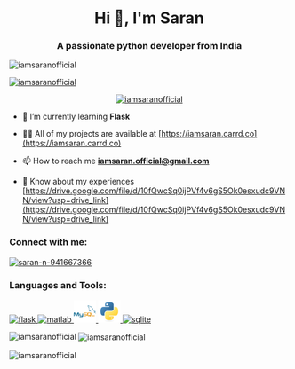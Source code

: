 <h1 align="center">Hi 👋, I'm Saran</h1>
<h3 align="center">A passionate python developer from India</h3>

<p align="left"> <img src="https://komarev.com/ghpvc/?username=iamsaranofficial&label=Profile%20views&color=0e75b6&style=flat" alt="iamsaranofficial" /> </p>

<p align="left" > <a href="https://github.com/ryo-ma/github-profile-trophy"><img src="https://github-profile-trophy.vercel.app/?username=iamsaranofficial" alt="iamsaranofficial" /></a>
<p align="center">
  <a href="https://github.com/ryo-ma/github-profile-trophy">
    <img src="https://github-profile-trophy.vercel.app/?username=iamsaranofficial&theme=blue" alt="iamsaranofficial" />
  </a>
</p>
</p>

- 🌱 I’m currently learning **Flask**

- 👨‍💻 All of my projects are available at [https://iamsaran.carrd.co](https://iamsaran.carrd.co)

- 📫 How to reach me **iamsaran.official@gmail.com**

- 📄 Know about my experiences [https://drive.google.com/file/d/10fQwcSq0ijPVf4v6gS5Ok0esxudc9VNN/view?usp=drive_link](https://drive.google.com/file/d/10fQwcSq0ijPVf4v6gS5Ok0esxudc9VNN/view?usp=drive_link)

<h3 align="left">Connect with me:</h3>
<p align="left">
<a href="https://linkedin.com/in/saran-n-941667366" target="blank"><img align="center" src="https://raw.githubusercontent.com/rahuldkjain/github-profile-readme-generator/master/src/images/icons/Social/linked-in-alt.svg" alt="saran-n-941667366" height="30" width="40" /></a>
</p>

<h3 align="left">Languages and Tools:</h3>
<p align="left"> <a href="https://flask.palletsprojects.com/" target="_blank" rel="noreferrer"> <img src="https://www.vectorlogo.zone/logos/pocoo_flask/pocoo_flask-icon.svg" alt="flask" width="40" height="40"/> </a> <a href="https://www.mathworks.com/" target="_blank" rel="noreferrer"> <img src="https://upload.wikimedia.org/wikipedia/commons/2/21/Matlab_Logo.png" alt="matlab" width="40" height="40"/> </a> <a href="https://www.mysql.com/" target="_blank" rel="noreferrer"> <img src="https://raw.githubusercontent.com/devicons/devicon/master/icons/mysql/mysql-original-wordmark.svg" alt="mysql" width="40" height="40"/> </a> <a href="https://www.python.org" target="_blank" rel="noreferrer"> <img src="https://raw.githubusercontent.com/devicons/devicon/master/icons/python/python-original.svg" alt="python" width="40" height="40"/> </a> <a href="https://www.sqlite.org/" target="_blank" rel="noreferrer"> <img src="https://www.vectorlogo.zone/logos/sqlite/sqlite-icon.svg" alt="sqlite" width="40" height="40"/> </a> </p>

<p><img align="left" src="https://github-readme-stats.vercel.app/api/top-langs?username=iamsaranofficial&show_icons=true&locale=en&layout=compact" alt="iamsaranofficial" /></p>

<p>&nbsp;<img align="center" src="https://github-readme-stats.vercel.app/api?username=iamsaranofficial&show_icons=true&locale=en" alt="iamsaranofficial" /></p>

<p><img align="center" src="https://github-readme-streak-stats.herokuapp.com/?user=iamsaranofficial&" alt="iamsaranofficial" /></p>
